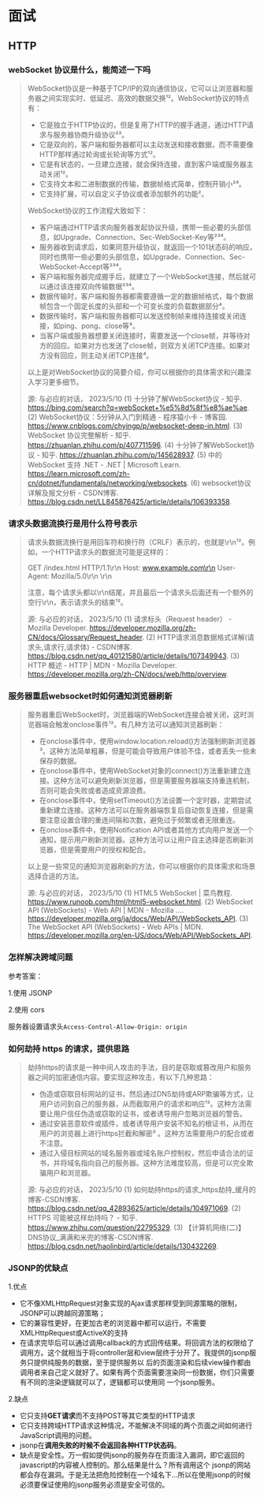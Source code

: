 # 面试



## HTTP

### webSocket 协议是什么，能简述一下吗

> WebSocket协议是一种基于TCP/IP的双向通信协议，它可以让浏览器和服务器之间实现实时、低延迟、高效的数据交换¹²。WebSocket协议的特点有：
>
> - 它是独立于HTTP协议的，但是复用了HTTP的握手通道，通过HTTP请求与服务器协商升级协议²³。
> - 它是双向的，客户端和服务器都可以主动发送和接收数据，而不需要像HTTP那样通过轮询或长轮询等方式¹²。
> - 它是有状态的，一旦建立连接，就会保持连接，直到客户端或服务器主动关闭¹²。
> - 它支持文本和二进制数据的传输，数据帧格式简单，控制开销小²⁴。
> - 它支持扩展，可以自定义子协议或者添加额外的功能²。
>
> WebSocket协议的工作流程大致如下：
>
> - 客户端通过HTTP请求向服务器发起协议升级，携带一些必要的头部信息，如Upgrade、Connection、Sec-WebSocket-Key等²³⁴。
> - 服务器收到请求后，如果同意升级协议，就返回一个101状态码的响应，同时也携带一些必要的头部信息，如Upgrade、Connection、Sec-WebSocket-Accept等²³⁴。
> - 客户端和服务器完成握手后，就建立了一个WebSocket连接，然后就可以通过该连接双向传输数据²³⁴。
> - 数据传输时，客户端和服务器都需要遵循一定的数据帧格式，每个数据帧包含一个固定长度的头部和一个可变长度的负载数据部分⁴。
> - 数据传输时，客户端和服务器都可以发送控制帧来维持连接或关闭连接，如ping、pong、close等⁴。
> - 当客户端或服务器想要关闭连接时，需要发送一个close帧，并等待对方的回应。如果对方也发送了close帧，则双方关闭TCP连接。如果对方没有回应，则主动关闭TCP连接⁴。
>
> 以上是对WebSocket协议的简要介绍，你可以根据你的具体需求和兴趣深入学习更多细节。
>
> 源: 与必应的对话， 2023/5/10
> (1) 十分钟了解WebSocket协议 - 知乎. https://bing.com/search?q=webSocket+%e5%8d%8f%e8%ae%ae.
> (2) WebSocket协议：5分钟从入门到精通 - 程序猿小卡 - 博客园. https://www.cnblogs.com/chyingp/p/websocket-deep-in.html.
> (3) WebSocket 协议完整解析 - 知乎. https://zhuanlan.zhihu.com/p/407711596.
> (4) 十分钟了解WebSocket协议 - 知乎. https://zhuanlan.zhihu.com/p/145628937.
> (5) 中的 WebSocket 支持 .NET - .NET | Microsoft Learn. https://learn.microsoft.com/zh-cn/dotnet/fundamentals/networking/websockets.
> (6) websocket协议详解及报文分析 - CSDN博客. https://blog.csdn.net/LL845876425/article/details/106393358.

### 请求头数据流换行是用什么符号表示

> 请求头数据流换行是用回车符和换行符（CRLF）表示的，也就是\r\n¹²。例如，一个HTTP请求头的数据流可能是这样的：
>
> GET /index.html HTTP/1.1\r\n
> Host: www.example.com\r\n
> User-Agent: Mozilla/5.0\r\n
> \r\n
>
> 注意，每个请求头都以\r\n结尾，并且最后一个请求头后面还有一个额外的空行\r\n，表示请求头的结束¹²。
>
> 源: 与必应的对话， 2023/5/10
> (1) 请求标头（Request header） - Mozilla Developer. https://developer.mozilla.org/zh-CN/docs/Glossary/Request_header.
> (2) HTTP请求消息数据格式详解(请求头,请求行,请求体) - CSDN博客. https://blog.csdn.net/qq_40121580/article/details/107349943.
> (3) HTTP 概述 - HTTP | MDN - Mozilla Developer. https://developer.mozilla.org/zh-CN/docs/web/http/overview.



### 服务器重启websocket时如何通知浏览器刷新

> 服务器重启WebSocket时，浏览器端的WebSocket连接会被关闭，这时浏览器端会触发onclose事件¹²。有几种方法可以通知浏览器刷新：
>
> - 在onclose事件中，使用window.location.reload()方法强制刷新浏览器³。这种方法简单粗暴，但是可能会导致用户体验不佳，或者丢失一些未保存的数据。
> - 在onclose事件中，使用WebSocket对象的connect()方法重新建立连接。这种方法可以避免刷新浏览器，但是需要服务器端支持重连机制，否则可能会失败或者造成资源浪费。
> - 在onclose事件中，使用setTimeout()方法设置一个定时器，定期尝试重新建立连接。这种方法可以在服务器端恢复后自动恢复连接，但是需要注意设置合理的重连间隔和次数，避免过于频繁或者无限重连。
> - 在onclose事件中，使用Notification API或者其他方式向用户发送一个通知，提示用户刷新浏览器。这种方法可以让用户自主选择是否刷新浏览器，但是需要用户的授权和配合。
>
> 以上是一些常见的通知浏览器刷新的方法，你可以根据你的具体需求和场景选择合适的方法。
>
> 源: 与必应的对话， 2023/5/10
> (1) HTML5 WebSocket | 菜鸟教程. https://www.runoob.com/html/html5-websocket.html.
> (2) WebSocket API (WebSockets) - Web API | MDN - Mozilla .... https://developer.mozilla.org/ja/docs/Web/API/WebSockets_API.
> (3) The WebSocket API (WebSockets) - Web APIs | MDN. https://developer.mozilla.org/en-US/docs/Web/API/WebSockets_API.

### 怎样解决跨域问题

参考答案：

1.使用 JSONP

2.使用 cors

服务器设置请求头`Access-Control-Allow-Origin: origin`

### 如何劫持 https 的请求，提供思路

> 劫持https的请求是一种中间人攻击的手法，目的是窃取或篡改用户和服务器之间的加密通信内容。要实现这种攻击，有以下几种思路：
>
> - 伪造或窃取目标网站的证书，然后通过DNS劫持或ARP欺骗等方式，让用户访问到自己的服务器，从而截取用户的请求和响应¹²。这种方法需要让用户信任伪造或窃取的证书，或者诱导用户忽略浏览器的警告。
> - 通过安装恶意软件或插件，或者诱导用户安装不知名的根证书，从而在用户的浏览器上进行https拦截和解密³ 。这种方法需要用户的配合或者不注意。
> - 通过入侵目标网站的域名服务器或域名账户控制权，然后申请合法的证书，并将域名指向自己的服务器。这种方法难度较高，但是可以完全欺骗用户和浏览器。
>
> 源: 与必应的对话， 2023/5/10
> (1) 如何劫持https的请求_https劫持_缓月的博客-CSDN博客. https://blog.csdn.net/qq_42893625/article/details/104971069.
> (2) HTTPS 可能被这样劫持吗？ - 知乎. https://www.zhihu.com/question/22795329.
> (3) 【计算机网络(二)】DNS协议_满满和米兜的博客-CSDN博客. https://blog.csdn.net/haolinbird/article/details/130432269.



### JSONP的优缺点
1.优点
- 它不像XMLHttpRequest对象实现的Ajax请求那样受到同源策略的限制，JSONP可以跨越同源策略；
- 它的兼容性更好，在更加古老的浏览器中都可以运行，不需要XMLHttpRequest或ActiveX的支持
- 在请求完毕后可以通过调用callback的方式回传结果。将回调方法的权限给了调用方。这个就相当于将controller层和view层终于分开了。我提供的jsonp服务只提供纯服务的数据，至于提供服务以 后的页面渲染和后续view操作都由调用者来自己定义就好了。如果有两个页面需要渲染同一份数据，你们只需要有不同的渲染逻辑就可以了，逻辑都可以使用同 一个jsonp服务。

2.缺点

- 它只支持**GET请求**而不支持POST等其它类型的HTTP请求
- 它只支持跨域HTTP请求这种情况，不能解决不同域的两个页面之间如何进行JavaScript调用的问题。
- jsonp在**调用失败的时候不会返回各种HTTP状态码**。
- 缺点是安全性。万一假如提供jsonp的服务存在页面注入漏洞，即它返回的javascript的内容被人控制的。那么结果是什么？所有调用这个 jsonp的网站都会存在漏洞。于是无法把危险控制在一个域名下…所以在使用jsonp的时候必须要保证使用的jsonp服务必须是安全可信的。
